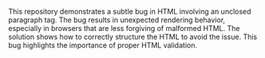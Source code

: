 This repository demonstrates a subtle bug in HTML involving an unclosed paragraph tag.  The bug results in unexpected rendering behavior, especially in browsers that are less forgiving of malformed HTML. The solution shows how to correctly structure the HTML to avoid the issue.  This bug highlights the importance of proper HTML validation.